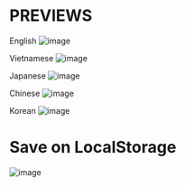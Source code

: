 # PREVIEWS

English
![image](https://github.com/user-attachments/assets/dfe868e9-084e-4ecb-a677-7d1dadb1864c)

Vietnamese
![image](https://github.com/user-attachments/assets/1a207bb0-1fa7-407d-bd6b-8decee93dffc)

Japanese
![image](https://github.com/user-attachments/assets/98c658be-e07f-442f-9237-ce558af5ef19)

Chinese
![image](https://github.com/user-attachments/assets/4655fea9-2b53-4e76-8e06-fcc1fa78f0cc)

Korean
![image](https://github.com/user-attachments/assets/6737d200-b06c-47a4-91cf-1963644d42da)


# Save on LocalStorage
![image](https://github.com/user-attachments/assets/c9384cf0-e1f2-42a9-9966-e7bcddef5f1d)

